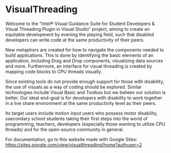 # VisualThreading

Welcome to the “Intel® Visual Guidance Suite for Student Developers & Visual Threading Plugin in Visual Studio” project, aiming to create an equitable development by evening the playing field, such that disabled developers can write code at the same productivity of their peers.  

New metaphors are created for how to navigate the components needed to build applications. This is done by identifying the basic elements of an application, including Drag and Drop components, visualizing data sources and more.  Furthermore, an interface for visual threading is created by mapping code blocks to CPU threads visually.

Since existing tools do not provide enough support for those with disability, the use of visuals as a way of coding should be explored. Similar technologies include Visual Basic and Toolbox but we belieev our solution is better. Our ideal end-goal is for developers with disability to work together in a live share environment at the same productivity level as their peers.

Its target users include motion input users who possess motor disability, ssecondary school students taking their first steps into the world of programming, teachers, developers (especially those wanting to utilize CPU threads) and for the open-source community in general.

For documentation, go to this website made with Google Sites: https://sites.google.com/view/visualthreading/home?authuser=2
